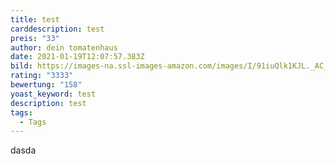 ```yaml
---
title: test
carddescription: test
preis: "33"
author: dein tomatenhaus
date: 2021-01-19T12:07:57.383Z
bild: https://images-na.ssl-images-amazon.com/images/I/91iuQlk1KJL._AC_SL1500_.jpg
rating: "3333"
bewertung: "158"
yoast_keyword: test
description: test
tags:
  - Tags
---
```

dasda